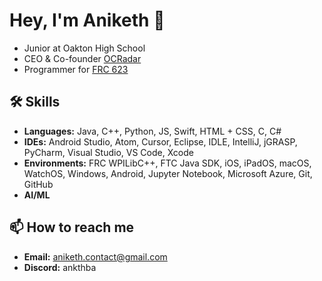 # Hey, I'm Aniketh 👋
- Junior at Oakton High School
- CEO & Co-founder [OCRadar](https://github.com/OCRadar)
- Programmer for [FRC 623](https://github.com/CougarProgramming623)

## 🛠 Skills
- **Languages:** Java, C++, Python, JS, Swift, HTML + CSS, C, C#
- **IDEs:** Android Studio, Atom, Cursor, Eclipse, IDLE, IntelliJ, jGRASP, PyCharm, Visual Studio, VS Code, Xcode
- **Environments:** FRC WPILibC++, FTC Java SDK, iOS, iPadOS, macOS, WatchOS, Windows, Android, Jupyter Notebook, Microsoft Azure, Git, GitHub
- **AI/ML**

## 📫 How to reach me
- **Email:** [aniketh.contact@gmail.com](mailto:aniketh.contact@gmail.com)
- **Discord:** ankthba
